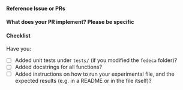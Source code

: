<!--
Thanks for contributing a pull request!
This template is designed to help save time for reviewers and yourself.

1. If your PR is not ready for review yet, please do not hesitate to publish it
as a draft to run the CI.

2. You can prefix the title of the PR with an acronym that indicates the
type of PR, e.g. CI if related to the CI, DOC for the documentation,
FIX if there is a bug fix, FEAT if a new feature is added, EXP if a new
experiment is added.
-->

#### Reference Issue or PRs
<!--
If this PR is related to an existing issue or PR please reference it, eg:
Fixes #1234.
You can use github keywords as described:
https://github.com/blog/1506-closing-issues-via-pull-requests
-->


#### What does your PR implement? Please be specific




#### Checklist

Have you:
- [ ] Added unit tests under `tests/` (if you modified the `fedeca` folder)?
- [ ] Added docstrings for all functions?
- [ ] Added instructions on how to run your experimental file, and the
expected results (e.g. in a README or in the file itself)?
